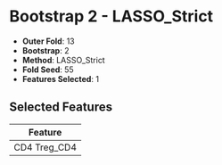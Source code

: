 # Bootstrap 2 - LASSO_Strict

- **Outer Fold**: 13
- **Bootstrap**: 2
- **Method**: LASSO_Strict
- **Fold Seed**: 55
- **Features Selected**: 1

## Selected Features

| Feature |
|---------|
| CD4 Treg_CD4 |
